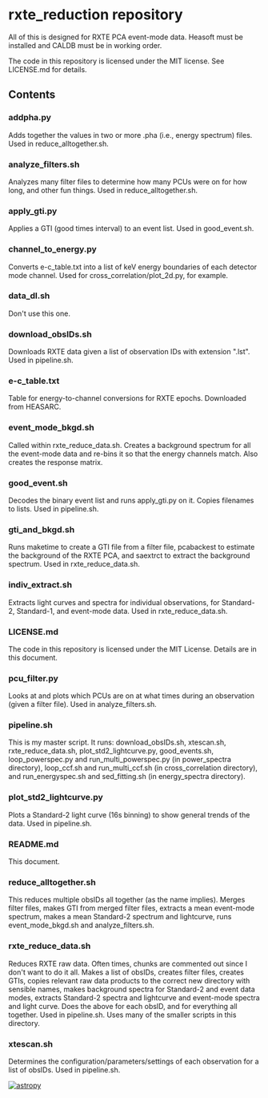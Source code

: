# rxte_reduction repository

All of this is designed for RXTE PCA event-mode data. Heasoft must be installed
and CALDB must be in working order.

The code in this repository is licensed under the MIT license. See LICENSE.md 
for details.

## Contents

### addpha.py
Adds together the values in two or more .pha (i.e., energy spectrum) files. Used
in reduce_alltogether.sh.

### analyze_filters.sh
Analyzes many filter files to determine how many PCUs were on for how long, 
and other fun things. Used in reduce_alltogether.sh.

### apply_gti.py
Applies a GTI (good times interval) to an event list. Used in good_event.sh.

### channel_to_energy.py 
Converts e-c_table.txt into a list of keV energy boundaries of each detector 
mode channel. Used for cross_correlation/plot_2d.py, for example.

### data_dl.sh
Don't use this one.

### download_obsIDs.sh
Downloads RXTE data given a list of observation IDs with extension ".lst". Used
in pipeline.sh.

### e-c_table.txt
Table for energy-to-channel conversions for RXTE epochs. Downloaded from 
HEASARC.

### event_mode_bkgd.sh
Called within rxte_reduce_data.sh. Creates a background spectrum for all the 
event-mode data and re-bins it so that the energy channels match. Also creates
the response matrix.

### good_event.sh
Decodes the binary event list and runs apply_gti.py on it. Copies filenames to 
lists. Used in pipeline.sh.

### gti_and_bkgd.sh
Runs maketime to create a GTI file from a filter file, pcabackest to estimate 
the background of the RXTE PCA, and saextrct to extract the background spectrum.
Used in rxte_reduce_data.sh.

### indiv_extract.sh
Extracts light curves and spectra for individual observations, for Standard-2, 
Standard-1, and event-mode data. Used in rxte_reduce_data.sh.

### LICENSE.md
The code in this repository is licensed under the MIT License. Details are in 
this document.

### pcu_filter.py
Looks at and plots which PCUs are on at what times during an observation 
(given a filter file). Used in analyze_filters.sh.

### pipeline.sh
This is my master script. It runs: download_obsIDs.sh, xtescan.sh, 
rxte_reduce_data.sh, plot_std2_lightcurve.py, good_events.sh, loop_powerspec.py
and run_multi_powerspec.py (in power_spectra directory), loop_ccf.sh and 
run_multi_ccf.sh (in cross_correlation directory), and run_energyspec.sh and 
sed_fitting.sh (in energy_spectra directory).


### plot_std2_lightcurve.py
Plots a Standard-2 light curve (16s binning) to show general trends of the data.
Used in pipeline.sh.

### README.md
This document.

### reduce_alltogether.sh
This reduces multiple obsIDs all together (as the name implies). Merges filter 
files, makes GTI from merged filter files, extracts a mean event-mode spectrum,
makes a mean Standard-2 spectrum and lightcurve, runs event_mode_bkgd.sh and 
analyze_filters.sh.

### rxte_reduce_data.sh
Reduces RXTE raw data. Often times, chunks are commented out since I don't want 
to do it all. Makes a list of obsIDs, creates filter files, creates GTIs, copies 
relevant raw data products to the correct new directory with sensible names, 
makes background spectra for Standard-2 and event data modes, extracts 
Standard-2 spectra and lightcurve and event-mode spectra and light curve. Does
the above for each obsID, and for everything all together. Used in pipeline.sh.
Uses many of the smaller scripts in this directory.

### xtescan.sh
Determines the configuration/parameters/settings of each observation for a list
of obsIDs. Used in pipeline.sh.


[![astropy](http://img.shields.io/badge/powered%20by-AstroPy-orange.svg?style=flat)](http://www.astropy.org/) 
